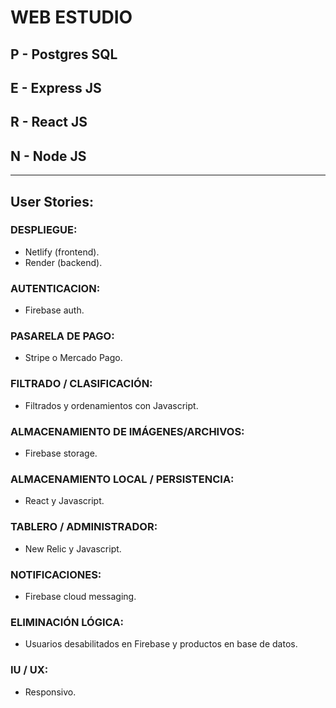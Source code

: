 # WEB ESTUDIO

## P - Postgres SQL

## E - Express JS

## R - React JS

## N - Node JS

---

## User Stories:

### DESPLIEGUE:

- Netlify (frontend).
- Render (backend).

### AUTENTICACION:

- Firebase auth.

### PASARELA DE PAGO:

- Stripe o Mercado Pago.

### FILTRADO / CLASIFICACIÓN:

- Filtrados y ordenamientos con Javascript.

### ALMACENAMIENTO DE IMÁGENES/ARCHIVOS:

- Firebase storage.

### ALMACENAMIENTO LOCAL / PERSISTENCIA:

- React y Javascript.

### TABLERO / ADMINISTRADOR:

- New Relic y Javascript.

### NOTIFICACIONES:

- Firebase cloud messaging.

### ELIMINACIÓN LÓGICA:

- Usuarios desabilitados en Firebase y productos en base de datos.

### IU / UX:

- Responsivo.
